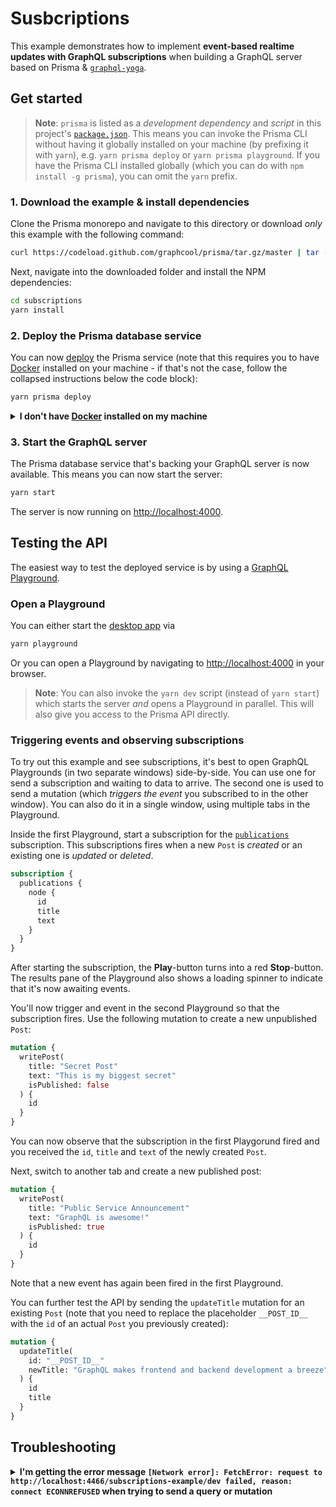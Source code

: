 # Susbcriptions

This example demonstrates how to implement **event-based realtime updates with GraphQL subscriptions** when building a GraphQL server based on Prisma & [`graphql-yoga`](https://github.com/graphcool/graphql-yoga).

## Get started

> **Note**: `prisma` is listed as a _development dependency_ and _script_ in this project's [`package.json`](./package.json). This means you can invoke the Prisma CLI without having it globally installed on your machine (by prefixing it with `yarn`), e.g. `yarn prisma deploy` or `yarn prisma playground`. If you have the Prisma CLI installed globally (which you can do with `npm install -g prisma`), you can omit the `yarn` prefix.

### 1. Download the example & install dependencies

Clone the Prisma monorepo and navigate to this directory or download _only_ this example with the following command:

```sh
curl https://codeload.github.com/graphcool/prisma/tar.gz/master | tar -xz --strip=2 prisma-master/examples/subscriptions
```

Next, navigate into the downloaded folder and install the NPM dependencies:

```sh
cd subscriptions
yarn install
```

### 2. Deploy the Prisma database service

You can now [deploy](https://www.prismagraphql.com/docs/reference/cli-command-reference/database-service/prisma-deploy-kee1iedaov) the Prisma service (note that this requires you to have [Docker](https://www.docker.com) installed on your machine - if that's not the case, follow the collapsed instructions below the code block):

```sh
yarn prisma deploy
```

<details>
 <summary><strong>I don't have <a href="https://www.docker.com">Docker</a> installed on my machine</strong></summary>

To deploy your service to a public cluster (rather than locally with Docker), you need to perform the following steps:

1. Remove the `cluster` property from `prisma.yml`.
1. Run `yarn prisma deploy`.
1. When prompted by the CLI, select a public cluster (e.g. `prisma-eu1` or `prisma-us1`).
1. Replace the [`endpoint`](./src/index.js#L23) in `index.js` with the HTTP endpoint that was printed after the previous command.

</details>

### 3. Start the GraphQL server

The Prisma database service that's backing your GraphQL server is now available. This means you can now start the server:

```sh
yarn start
```

The server is now running on [http://localhost:4000](http://localhost:4000).

## Testing the API

The easiest way to test the deployed service is by using a [GraphQL Playground](https://github.com/graphcool/graphql-playground).

### Open a Playground

You can either start the [desktop app](https://github.com/graphcool/graphql-playground) via

```sh
yarn playground
```

Or you can open a Playground by navigating to [http://localhost:4000](http://localhost:4000) in your browser.

> **Note**: You can also invoke the `yarn dev` script (instead of `yarn start`) which starts the server _and_ opens a Playground in parallel. This will also give you access to the Prisma API directly.

### Triggering events and observing subscriptions

To try out this example and see subscriptions, it's best to open GraphQL Playgrounds (in two separate windows) side-by-side. You can use one for send a subscription and waiting to data to arrive. The second one is used to send a mutation (which _triggers the event_ you subscribed to in the other window). You can also do it in a single window, using multiple tabs in the Playground.

Inside the first Playground, start a subscription for the [`publications`](./src/schema.graphl#L13) subscription. This subscriptions fires when a new `Post` is _created_ or an existing one is _updated_ or _deleted_.

```graphql
subscription {
  publications {
    node {
      id
      title
      text
    }
  }
}
```

After starting the subscription, the **Play**-button turns into a red **Stop**-button. The results pane of the Playground also shows a loading spinner to indicate that it's now awaiting events.

You'll now trigger and event in the second Playground so that the subscription fires. Use the following mutation to create a new unpublished `Post`:

```graphql
mutation {
  writePost(
    title: "Secret Post"
    text: "This is my biggest secret"
    isPublished: false
  ) {
    id
  }
}
```

You can now observe that the subscription in the first Playgorund fired and you received the `id`, `title` and `text` of the newly created `Post`.

Next, switch to another tab and create a new published post:

```graphql
mutation {
  writePost(
    title: "Public Service Announcement"
    text: "GraphQL is awesome!"
    isPublished: true
  ) {
    id
  }
}
```

Note that a new event has again been fired in the first Playground.

You can further test the API by sending the `updateTitle` mutation for an existing `Post` (note that you need to replace the placeholder `__POST_ID__` with the `id` of an actual `Post` you previously created):

```graphql
mutation {
  updateTitle(
    id: "__POST_ID__"
    newTitle: "GraphQL makes frontend and backend development a breeze"
  ) {
    id
    title
  }
}
```

## Troubleshooting

<details>
 <summary><strong>I'm getting the error message <code>[Network error]: FetchError: request to http://localhost:4466/subscriptions-example/dev failed, reason: connect ECONNREFUSED</code> when trying to send a query or mutation</strong></summary>

This is because the endpoint for the Prisma service is hardcoded in [`index.js`](index.js#L23). The service is assumed to be running on the default port for a local cluster: `http://localhost:4466`. Apparently, your local cluster is using a different port.

You now have two options:

1. Figure out the port of your local cluster and adjust it in `index.js`. You can look it up in `~/.prisma/config.yml`.
1. Deploy the service to a public cluster. Expand the `I don't have Docker installed on my machine`-section in step 2 for instructions.

Either way, you need to adjust the `endpoint` that's passed to the `Prisma` constructor in `index.js` so it reflects the actual cluster domain and service endpoint.

</details>